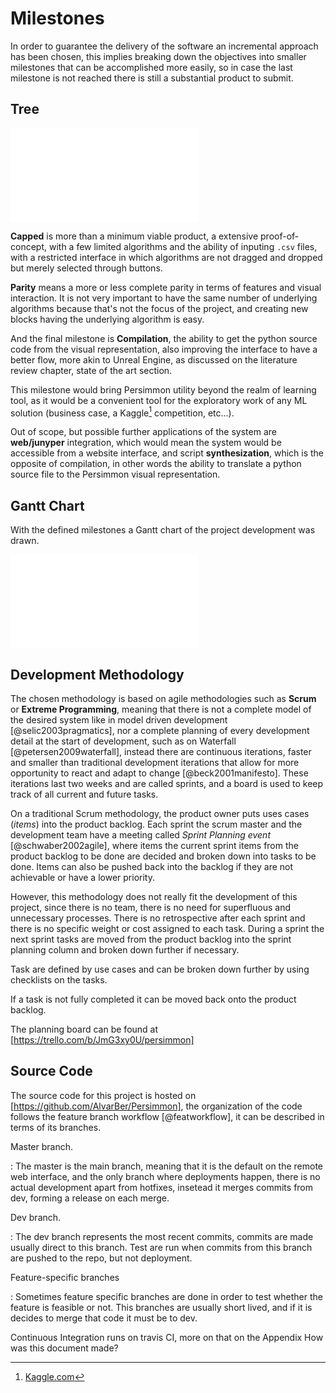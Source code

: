 Milestones
==========

In order to guarantee the delivery of the software an incremental approach
has been chosen, this implies breaking down the objectives into
smaller milestones that can be accomplished more easily, so in case the last
milestone is not reached there is still a substantial product to submit.


Tree
----

![Milestones Tree](images/objectives.pdf)

**Capped** is more than a minimum viable product, a extensive proof-of-concept,
with a few limited algorithms and the ability of inputing `.csv` files, with a
restricted interface in which algorithms are not dragged and dropped but merely
selected through buttons.

**Parity** means a more or less complete parity in terms of features and visual
interaction.
It is not very important to have the same number of underlying algorithms
because that's not the focus of the project, and creating new blocks having the
underlying algorithm is easy.

And the final milestone is **Compilation**, the ability to get the python
source code from the visual representation, also improving the interface to
have a better flow, more akin to Unreal Engine, as discussed on the literature
review chapter, state of the art section.

This milestone would bring Persimmon utility beyond the realm of learning tool,
as it would be a convenient tool for the exploratory work of any ML solution
(business case, a Kaggle[^kaggle] competition, etc...).

Out of scope, but possible further applications of the system are **web/junyper**
integration, which would mean the system would be accessible from a website
interface, and script **synthesization**, which is the opposite of compilation,
in other words the ability to translate a python source file to the Persimmon
visual representation.


Gantt Chart
-----------
With the defined milestones a Gantt chart of the project development was
drawn.

<!-- Improve Gantt Diagram according to previous feedback?. -->
![Gantt Diagram of the project development.](images/gantt.pdf)


Development Methodology
-----------------------
The chosen methodology is based on agile methodologies such as **Scrum** or
**Extreme Programming**, meaning that there is not a complete model of the
desired system like in model driven development [@selic2003pragmatics], nor a
complete planning of every development detail at the start of development, such
as on Waterfall [@petersen2009waterfall], instead there are continuous
iterations, faster and smaller than traditional development iterations that
allow for more opportunity to react and adapt to change [@beck2001manifesto].
These iterations last two weeks and are called sprints, and a board is used to
keep track of all current and future tasks.

On a traditional Scrum methodology, the product owner puts uses cases (*items*)
into the product backlog.
Each sprint the scrum master and the development team have a meeting called
*Sprint Planning event* [@schwaber2002agile], where items the current sprint
items from the product backlog to be done are decided and broken down into
tasks to be done.
Items can also be pushed back into the backlog if they are not achievable or
have a lower priority.

However, this methodology does not really fit the development of this project,
since there is no team, there is no need for superfluous and unnecessary
processes.
There is no retrospective after each sprint and there is no specific weight or
cost assigned to each task.
During a sprint the next sprint tasks are moved from the product backlog into
the sprint planning column and broken down further if necessary.

Task are defined by use cases and can be broken down further by using
checklists on the tasks.

If a task is not fully completed it can be moved back onto the product backlog.

The planning board can be found at [https://trello.com/b/JmG3xy0U/persimmon]

Source Code
-----------
The source code for this project is hosted on
[https://github.com/AlvarBer/Persimmon], the organization of the code follows
the feature branch workflow [@featworkflow], it can be described in terms of
its branches.

Master branch.

:   The master is the main branch, meaning that it is the default on the remote
    web interface, and the only branch where deployments happen, there is no
    actual development apart from hotfixes, insetead it merges commits from
    dev, forming a release on each merge.

Dev branch.

:   The dev branch represents the most recent commits, commits are made usually
    direct to this branch. Test are run when commits from this branch are pushed
    to the repo, but not deployment.

Feature-specific branches

:   Sometimes feature specific branches are done in order to test whether the
    feature is feasible or not. This branches are usually short lived, and
    if it is decides to merge that code it must be to dev.

Continuous Integration runs on travis CI, more on that on the Appendix How was
this document made?

[https://github.com/AlvarBer/Persimmon]: https://github.com/AlvarBer/Persimmon
[https://trello.com/b/JmG3xy0U/persimmon]: https://trello.com/b/JmG3xy0U/persimmon
[^kaggle]: [Kaggle.com](https://www.kaggle.com/)
[^trello]: trello is a software for having a digital board where tracks can be

